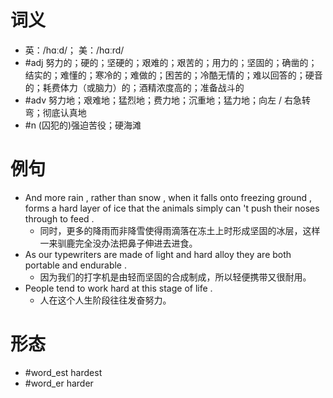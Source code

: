 # 词义
- 英：/hɑːd/； 美：/hɑːrd/
- #adj 努力的；硬的；坚硬的；艰难的；艰苦的；用力的；坚固的；确凿的；结实的；难懂的；寒冷的；难做的；困苦的；冷酷无情的；难以回答的；硬音的；耗费体力（或脑力）的；酒精浓度高的；准备战斗的
- #adv 努力地；艰难地；猛烈地；费力地；沉重地；猛力地；向左 / 右急转弯；彻底认真地
- #n (囚犯的)强迫苦役；硬海滩
# 例句
- And more rain , rather than snow , when it falls onto freezing ground , forms a hard layer of ice that the animals simply can 't push their noses through to feed .
	- 同时，更多的降雨而非降雪使得雨滴落在冻土上时形成坚固的冰层，这样一来驯鹿完全没办法把鼻子伸进去进食。
- As our typewriters are made of light and hard alloy they are both portable and endurable .
	- 因为我们的打字机是由轻而坚固的合成制成，所以轻便携带又很耐用。
- People tend to work hard at this stage of life .
	- 人在这个人生阶段往往发奋努力。
# 形态
- #word_est hardest
- #word_er harder
